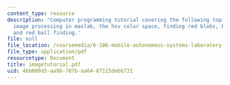 ```yaml
---
content_type: resource
description: 'Computer programming tutorial covering the following topics: introduction,
  image processing in maslab, the hsv color space, finding red blobs, blue line filtering,
  and red ball finding.'
file: null
file_location: /coursemedia/6-186-mobile-autonomous-systems-laboratory-january-iap-2005/4bb009d5aa96787baa6487115debb721_imagetutorial.pdf
file_type: application/pdf
resourcetype: Document
title: imagetutorial.pdf
uid: 4bb009d5-aa96-787b-aa64-87115debb721
---
```


